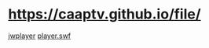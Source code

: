 # https://caaptv.github.io/file/

[jwplayer](https://caaptv.github.io/file/jwplayer.html)
[player.swf](https://caaptv.github.io/file/player.swf)
